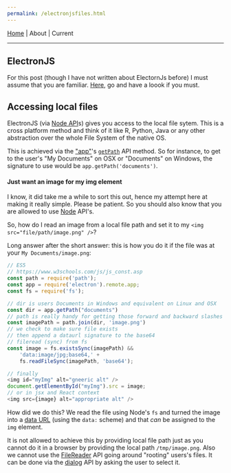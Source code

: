 ```yaml
---
permalink: /electronjsfiles.html
---
```

[Home](https://layik.github.io) | About | Current
<hr/>

## ElectronJS
For this post (though I have not written about ElectornJs before) I must assume that you are familiar. [Here](https://electronjs.org/docs/tutorial/about), go and have a loook if you must.

## Accessing local files
ElectronJS (via [Node API](Node](https://electronjs.org/docs/tutorial/application-architecture#using-nodejs-apis))s) gives you access to the local file sytem. This is a cross platform method and think of it like R, Python, Java or any other abstraction over the whole File System of the native OS.

This is achieved via the ["app"](https://electronjs.org/docs/api/app)'s [`getPath`](https://electronjs.org/docs/api/app#appgetpathname) API method. So for instance, to get to the user's "My Documents" on OSX or "Documents" on Windows, the signature to use would be `app.getPath('documents')`.

#### Just want an image for my img element

I know, it did take me a while to sort this out, hence my attempt here at making it really simple. Please be patient. So you should also know that you are allowed to use [Node](https://electronjs.org/docs/tutorial/application-architecture#using-nodejs-apis) API's.

So, how do I read an image from a local file path and set it to my `<img src="file/path/image.png" />`?

Long answer after the short answer: this is how you do it if the file was at your `My Documents/image.png`:

```js
// ES5
// https://www.w3schools.com/js/js_const.asp
const path = require('path');
const app = require('electron').remote.app;
const fs = require('fs');

// dir is users Documents in Windows and equivalent on Linux and OSX
const dir = app.getPath("documents")
// path is really handy for getting those forward and backward slashes right
const imagePath = path.join(dir, 'image.png')
// we check to make sure file exists
// then append a dataurl signature to the base64
// fileread (sync) from fs
const image = fs.existsSync(imagePath) &&
    'data:image/jpg;base64,' + 
    fs.readFileSync(imagePath, 'base64');

// finally
<img id="myImg" alt="gneeric alt" />
document.getElementById("myImg").src = image;
// or in jsx and React context
<img src={image} alt="appropriate alt" />
```

How did we do this? We read the file using Node's `fs` and turned the image into a [data URL](https://developer.mozilla.org/en-US/docs/Web/HTTP/Basics_of_HTTP/Data_URIs) (using the `data:` scheme) and that *can* be assigned to the `img` element.

It is not allowed to achieve this by providing local file path just as you cannot do it in a browser by providing the local path `/tmp/image.png`. Also we cannot use the [FileReader](https://developer.mozilla.org/en-US/docs/Web/API/FileReader) API going around "rooting" users's files. It can be done via the [dialog](https://electronjs.org/docs/api/dialog) API by asking the user to select it. 
